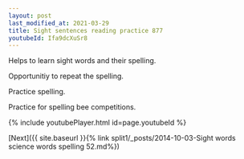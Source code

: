 ```yaml
---
layout: post
last_modified_at: 2021-03-29
title: Sight sentences reading practice 877
youtubeId: Ifa9dcXuSr8
---
```

 
 
Helps to learn sight words and their spelling.

Opportunitiy to repeat the spelling. 

Practice spelling. 
 
Practice for spelling bee competitions. 
 
{% include youtubePlayer.html id=page.youtubeId %}
 
 

[Next]({{ site.baseurl }}{% link  split1/_posts/2014-10-03-Sight words science words spelling 52.md%})
 
